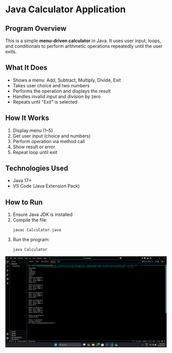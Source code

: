 #  Java Calculator Application

##  Program Overview  
This is a simple **menu-driven calculator** in Java. It uses user input, loops, and conditionals to perform arithmetic operations repeatedly until the user exits.

##  What It Does
- Shows a menu: Add, Subtract, Multiply, Divide, Exit  
- Takes user choice and two numbers  
- Performs the operation and displays the result  
- Handles invalid input and division by zero  
- Repeats until "Exit" is selected  

##  How It Works
1. Display menu (1–5)
2. Get user input (choice and numbers)
3. Perform operation via method call
4. Show result or error
5. Repeat loop until exit

##  Technologies Used
- Java 17+  
- VS Code (Java Extension Pack)

##  How to Run
1. Ensure Java JDK is installed  
2. Compile the file:  
   ```
   javac Calculator.java
   ```
3. Run the program:  
   ```
   java Calculator
   ```

![Alt Text](https://github.com/Arunkumar-Chandru/Task-1-Calculator/blob/ab0dad45db6c32d6aeb1a1f31f91ad9f4c2af10b/Screenshot%20(8).png)
